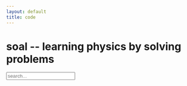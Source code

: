 ```yaml
---
layout: default
title: code
---
```


# soal -- learning physics by solving problems

<!-- Html Elements for Search -->
<div id="search-container">
<input type="text" id="search-input"  autocomplete="on" placeholder="search..." />
<ul id="results-container"></ul>
</div>

<!-- Script pointing to search-script.js -->
<script src="{{site.baseurl}}/assets/js/simple-jekyll-search.min.js" type="text/javascript"></script>

<!-- Configuration -->
<script>
SimpleJekyllSearch({
  searchInput: document.getElementById('search-input'),
  resultsContainer: document.getElementById('results-container'),
  searchResultTemplate: '<tt><a href="{url}" tabindex="1">{title}</a></tt> ',
  noResultsText: 'No results found!',
  json: '{{site.baseurl}}/search.json'
})
</script>


<!--
20201122
1112 Try again. Still not.
20201119
1818 Still error

simple-jekyll-search.min.js:6 Uncaught Error: SimpleJekyllSearch --- failed to get JSON (/search.json)
    at S (simple-jekyll-search.min.js:6)
    at simple-jekyll-search.min.js:6
    at XMLHttpRequest.<anonymous> (simple-jekyll-search.min.js:6)

Try to see https://blog.webjeda.com/instant-jekyll-search/ later
-->

<!-- 20210501 Try twitter plugin -->
<!--div class='jekyll-twitter-plugin' align="justify">
    {% twitter https://twitter.com/6unpnp maxwidth=400 limit=5 %}
</div-->
